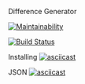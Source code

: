 Difference Generator

[![Maintainability](https://api.codeclimate.com/v1/badges/ecb4a6b33e93057fc93e/maintainability)](https://codeclimate.com/github/Xoxxloma/frontend-project-lvl2/maintainability)

[![Build Status](https://travis-ci.org/Xoxxloma/frontend-project-lvl2.svg?branch=master)](https://travis-ci.org/Xoxxloma/frontend-project-lvl2)

Installing
[![asciicast](https://asciinema.org/a/9qKMuH3BVykfEGIeBBgb0GNUH.svg)](https://asciinema.org/a/9qKMuH3BVykfEGIeBBgb0GNUH)

JSON
[![asciicast](https://asciinema.org/a/EaB7LFYdrhn7jEh2sqoPF6r3d.svg)](https://asciinema.org/a/EaB7LFYdrhn7jEh2sqoPF6r3d)